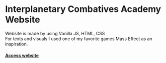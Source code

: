 # Interplanetary Combatives Academy Website

Website is made by using Vanilla JS, HTML, CSS <br/>
For texts and visuals I used one of my favorite games Mass Effect as an inspiration. <br/>
#### [Access website](https://bkukhalashvili.github.io/ICA-website.github.io/)
